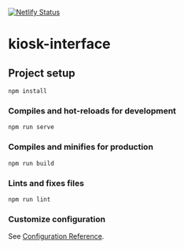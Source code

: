[![Netlify Status](https://api.netlify.com/api/v1/badges/e6b8eae3-0811-40a6-9f6b-c4a698c70506/deploy-status)](https://app.netlify.com/sites/kiosk-interface/deploys)

# kiosk-interface

## Project setup
```
npm install
```

### Compiles and hot-reloads for development
```
npm run serve
```

### Compiles and minifies for production
```
npm run build
```

### Lints and fixes files
```
npm run lint
```

### Customize configuration
See [Configuration Reference](https://cli.vuejs.org/config/).
